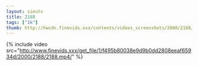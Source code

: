 ```yaml
--- 
layout: sieutv
title: 2188
tags: ["1k"]
thumb: http://hwcdn.finevids.xxx/contents/videos_screenshots/2000/2188/preview.mp4.jpg
---
```

{% include video src="http://www.finevids.xxx/get_file/1/f495b80038e9d9b0dd2808eeaf65934d/2000/2188/2188.mp4/" %} 
